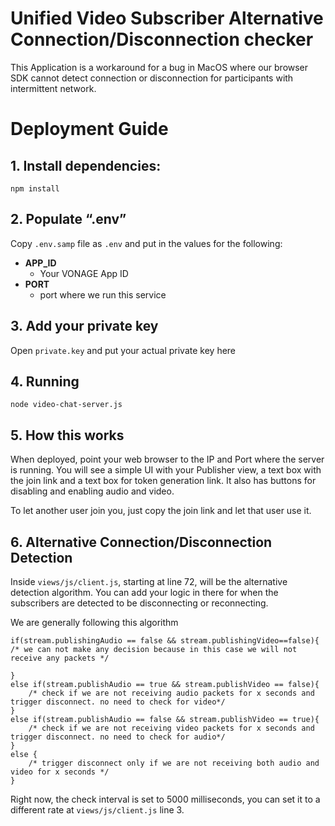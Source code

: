 # **Unified Video Subscriber Alternative Connection/Disconnection checker**

This Application is a workaround for a bug in MacOS where our browser SDK cannot detect connection or disconnection for participants with intermittent network. 

# **Deployment Guide**

## **1. Install dependencies:**

    npm install

## **2. Populate “.env”**
Copy `.env.samp` file as `.env` and put in the values for the following:
 
 

 - **APP_ID**
	- Your VONAGE App ID
- **PORT**
	- port where we run this service

## **3. Add your private key**
Open `private.key` and put your actual private key here

## **4. Running**

    node video-chat-server.js

## **5. How this works**
When deployed, point your web browser to the IP and Port where the server is running. You will see a simple UI with your Publisher view, a text box with the join link and a text box for token generation link. It also has buttons for disabling and enabling audio and video.

To let another user join you, just copy the join link and let that user use it.

## **6. Alternative Connection/Disconnection Detection**
Inside ``views/js/client.js``, starting at line 72, will be the alternative detection algorithm. You can add your logic in there for when the subscribers are detected to be disconnecting or reconnecting.

We are generally following this algorithm

    if(stream.publishingAudio == false && stream.publishingVideo==false){
	/* we can not make any decision because in this case we will not receive any packets */

	}
	else if(stream.publishAudio == true && stream.publishVideo == false){
		/* check if we are not receiving audio packets for x seconds and trigger disconnect. no need to check for video*/
	}
	else if(stream.publishAudio == false && stream.publishVideo == true){
		/* check if we are not receiving video packets for x seconds and trigger disconnect. no need to check for audio*/
	}
	else {
		/* trigger disconnect only if we are not receiving both audio and video for x seconds */
	}

Right now, the check interval is set to 5000 milliseconds, you can set it to a different rate at ``views/js/client.js`` line 3.
